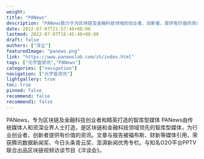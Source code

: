 ```yaml
---
weight: 
title: "PANews"
description: "PANews致力于为区块链及金融科技领域的创业者、创新者，提供有价值的资讯和洞察，与咨询顾问公司PANONY为企业寻找增长引擎，赋能未来行业领袖"
date: 2022-07-07T21:57:40+08:00
lastmod: 2022-07-07T16:45:40+08:00
draft: false
authors: ["浮尘"]
featuredImage: "panews.png"
link: "https://www.panewslab.com/zh/index.html"
tags: ["元宇宙资讯","PANews"]
categories: ["navigation"]
navigation: ["元宇宙资讯"]
lightgallery: true
toc: true
pinned: false
recommend: false
recommend1: false
---
```

PANews，专为区块链及金融科技创业者和精英打造的智库型媒体
PANews由传统媒体人和资深业界人士打造，是区块链和金融科技领域领先的智库型媒体，为行业创业者、创新者提供有价值的资讯。文章与报告被福布斯、财新等媒体引用，荣获腾讯数据新闻奖、今日头条青云奖、澎湃新闻优秀专栏。与知名O2O平台PPTV联合出品区块链视频访谈节目《泮谈会》。